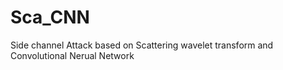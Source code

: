 # Sca_CNN
Side channel Attack based on Scattering wavelet transform and Convolutional Nerual Network
